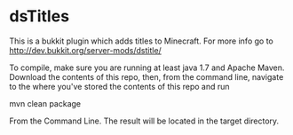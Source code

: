 dsTitles
========

This is a bukkit plugin which adds titles to Minecraft.
For more info go to http://dev.bukkit.org/server-mods/dstitle/

To compile, make sure you are running at least java 1.7 and Apache Maven.
Download the contents of this repo, then, from the command line,
navigate to the where you've stored the contents of this repo and run

mvn clean package

From the Command Line. The result will be located in the target directory.
